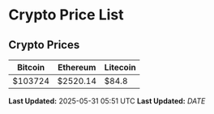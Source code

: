 # Crypto Price List

## Crypto Prices
| Bitcoin | Ethereum | Litecoin |
| ------- | -------- | -------- |
| $103724 | $2520.14 | $84.8 |
**Last Updated:** 2025-05-31 05:51 UTC
**Last Updated:** $DATE$
